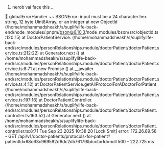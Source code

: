 1. nerob vai face this .. 

🚨 globalErrorHandler ~~  BSONError: input must be a 24 character hex string, 12 byte Uint8Array, or an integer
    at new ObjectId (/home/mohammadsheakh/s/suplifylife-back-end/node_modules/.pnpm/bson@6.10.3/node_modules/bson/src/objectid.ts:120:15)
    at DoctorPatientService.<anonymous> (/home/mohammadsheakh/s/suplifylife-back-end/src/modules/personRelationships.module/doctorPatient/doctorPatient.service.ts:212:22)
    at Generator.next (<anonymous>)
    at /home/mohammadsheakh/s/suplifylife-back-end/src/modules/personRelationships.module/doctorPatient/doctorPatient.service.ts:8:71
    at new Promise (<anonymous>)
    at __awaiter (/home/mohammadsheakh/s/suplifylife-back-end/src/modules/personRelationships.module/doctorPatient/doctorPatient.service.ts:4:12)
    at DoctorPatientService.getAllProtocolForADoctorForPatient (/home/mohammadsheakh/s/suplifylife-back-end/src/modules/personRelationships.module/doctorPatient/doctorPatient.service.ts:197:16)
    at DoctorPatientController.<anonymous> (/home/mohammadsheakh/s/suplifylife-back-end/src/modules/personRelationships.module/doctorPatient/doctorPatient.controller.ts:163:52)
    at Generator.next (<anonymous>)
    at /home/mohammadsheakh/s/suplifylife-back-end/src/modules/personRelationships.module/doctorPatient/doctorPatient.controller.ts:8:71
Tue Sep 23 2025 10:38:20 [Lock Smit] error: 172.26.89.58 - GET /api/v1/doctor-patients/protocols-for-patient?patientId=68c63c969582d6dc2d576179&doctorId=null 500 - 222.725 ms
